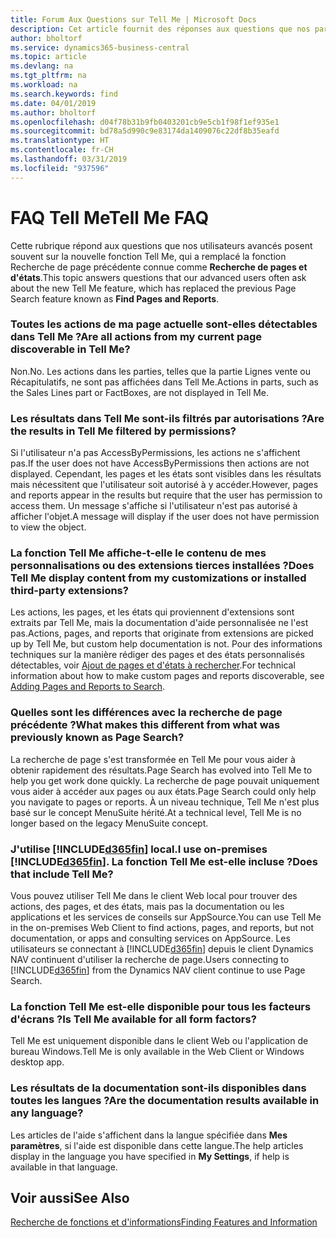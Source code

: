 ```yaml
---
title: Forum Aux Questions sur Tell Me | Microsoft Docs
description: Cet article fournit des réponses aux questions que nos partenaires et clients posent souvent sur Tell Me.
author: bholtorf
ms.service: dynamics365-business-central
ms.topic: article
ms.devlang: na
ms.tgt_pltfrm: na
ms.workload: na
ms.search.keywords: find
ms.date: 04/01/2019
ms.author: bholtorf
ms.openlocfilehash: d04f78b31b9fb0403201cb9e5cb1f98f1ef935e1
ms.sourcegitcommit: bd78a5d990c9e83174da1409076c22df8b35eafd
ms.translationtype: HT
ms.contentlocale: fr-CH
ms.lasthandoff: 03/31/2019
ms.locfileid: "937596"
---
```

# <a name="tell-me-faq"></a><span data-ttu-id="f8178-103">FAQ Tell Me</span><span class="sxs-lookup"><span data-stu-id="f8178-103">Tell Me FAQ</span></span>
<span data-ttu-id="f8178-104">Cette rubrique répond aux questions que nos utilisateurs avancés posent souvent sur la nouvelle fonction Tell Me, qui a remplacé la fonction Recherche de page précédente connue comme **Recherche de pages et d'états**.</span><span class="sxs-lookup"><span data-stu-id="f8178-104">This topic answers questions that our advanced users often ask about the new Tell Me feature, which has replaced the previous Page Search feature known as **Find Pages and Reports**.</span></span>

### <a name="are-all-actions-from-my-current-page-discoverable-in-tell-me"></a><span data-ttu-id="f8178-105">Toutes les actions de ma page actuelle sont-elles détectables dans Tell Me ?</span><span class="sxs-lookup"><span data-stu-id="f8178-105">Are all actions from my current page discoverable in Tell Me?</span></span>
<span data-ttu-id="f8178-106">Non.</span><span class="sxs-lookup"><span data-stu-id="f8178-106">No.</span></span> <span data-ttu-id="f8178-107">Les actions dans les parties, telles que la partie Lignes vente ou Récapitulatifs, ne sont pas affichées dans Tell Me.</span><span class="sxs-lookup"><span data-stu-id="f8178-107">Actions in parts, such as the Sales Lines part or FactBoxes, are not displayed in Tell Me.</span></span>

### <a name="are-the-results-in-tell-me-filtered-by-permissions"></a><span data-ttu-id="f8178-108">Les résultats dans Tell Me sont-ils filtrés par autorisations ?</span><span class="sxs-lookup"><span data-stu-id="f8178-108">Are the results in Tell Me filtered by permissions?</span></span>
<span data-ttu-id="f8178-109">Si l'utilisateur n'a pas AccessByPermissions, les actions ne s'affichent pas.</span><span class="sxs-lookup"><span data-stu-id="f8178-109">If the user does not have AccessByPermissions then actions are not displayed.</span></span> <span data-ttu-id="f8178-110">Cependant, les pages et les états sont visibles dans les résultats mais nécessitent que l'utilisateur soit autorisé à y accéder.</span><span class="sxs-lookup"><span data-stu-id="f8178-110">However, pages and reports appear in the results but require that the user has permission to access them.</span></span> <span data-ttu-id="f8178-111">Un message s'affiche si l'utilisateur n'est pas autorisé à afficher l'objet.</span><span class="sxs-lookup"><span data-stu-id="f8178-111">A message will display if the user does not have permission to view the object.</span></span>

### <a name="does-tell-me-display-content-from-my-customizations-or-installed-third-party-extensions"></a><span data-ttu-id="f8178-112">La fonction Tell Me affiche-t-elle le contenu de mes personnalisations ou des extensions tierces installées ?</span><span class="sxs-lookup"><span data-stu-id="f8178-112">Does Tell Me display content from my customizations or installed third-party extensions?</span></span>
<span data-ttu-id="f8178-113">Les actions, les pages, et les états qui proviennent d'extensions sont extraits par Tell Me, mais la documentation d'aide personnalisée ne l'est pas.</span><span class="sxs-lookup"><span data-stu-id="f8178-113">Actions, pages, and reports that originate from extensions are picked up by Tell Me, but custom help documentation is not.</span></span> <span data-ttu-id="f8178-114">Pour des informations techniques sur la manière rédiger des pages et des états personnalisés détectables, voir [Ajout de pages et d'états à rechercher](/dynamics365/business-central/dev-itpro/developer/devenv-al-menusuite-functionality).</span><span class="sxs-lookup"><span data-stu-id="f8178-114">For technical information about how to make custom pages and reports discoverable, see [Adding Pages and Reports to Search](/dynamics365/business-central/dev-itpro/developer/devenv-al-menusuite-functionality).</span></span>

### <a name="what-makes-this-different-from-what-was-previously-known-as-page-search"></a><span data-ttu-id="f8178-115">Quelles sont les différences avec la recherche de page précédente ?</span><span class="sxs-lookup"><span data-stu-id="f8178-115">What makes this different from what was previously known as Page Search?</span></span>
<span data-ttu-id="f8178-116">La recherche de page s'est transformée en Tell Me pour vous aider à obtenir rapidement des résultats.</span><span class="sxs-lookup"><span data-stu-id="f8178-116">Page Search has evolved into Tell Me to help you get work done quickly.</span></span> <span data-ttu-id="f8178-117">La recherche de page pouvait uniquement vous aider à accéder aux pages ou aux états.</span><span class="sxs-lookup"><span data-stu-id="f8178-117">Page Search could only help you navigate to pages or reports.</span></span> <span data-ttu-id="f8178-118">À un niveau technique, Tell Me n'est plus basé sur le concept MenuSuite hérité.</span><span class="sxs-lookup"><span data-stu-id="f8178-118">At a technical level, Tell Me is no longer based on the legacy MenuSuite concept.</span></span>

### <a name="i-use-on-premises-included365finincludesd365finmdmd-does-that-include-tell-me"></a><span data-ttu-id="f8178-119">J'utilise [!INCLUDE[d365fin](includes/d365fin_md.md)] local.</span><span class="sxs-lookup"><span data-stu-id="f8178-119">I use on-premises [!INCLUDE[d365fin](includes/d365fin_md.md)].</span></span> <span data-ttu-id="f8178-120">La fonction Tell Me est-elle incluse ?</span><span class="sxs-lookup"><span data-stu-id="f8178-120">Does that include Tell Me?</span></span>
<span data-ttu-id="f8178-121">Vous pouvez utiliser Tell Me dans le client Web local pour trouver des actions, des pages, et des états, mais pas la documentation ou les applications et les services de conseils sur AppSource.</span><span class="sxs-lookup"><span data-stu-id="f8178-121">You can use Tell Me in the on-premises Web Client to find actions, pages, and reports, but not documentation, or apps and consulting services on AppSource.</span></span> <span data-ttu-id="f8178-122">Les utilisateurs se connectant à [!INCLUDE[d365fin](includes/d365fin_md.md)] depuis le client Dynamics NAV continuent d'utiliser la recherche de page.</span><span class="sxs-lookup"><span data-stu-id="f8178-122">Users connecting to [!INCLUDE[d365fin](includes/d365fin_md.md)] from the Dynamics NAV client continue to use Page Search.</span></span>

### <a name="is-tell-me-available-for-all-form-factors"></a><span data-ttu-id="f8178-123">La fonction Tell Me est-elle disponible pour tous les facteurs d'écrans ?</span><span class="sxs-lookup"><span data-stu-id="f8178-123">Is Tell Me available for all form factors?</span></span>
<span data-ttu-id="f8178-124">Tell Me est uniquement disponible dans le client Web ou l'application de bureau Windows.</span><span class="sxs-lookup"><span data-stu-id="f8178-124">Tell Me is only available in the Web Client or Windows desktop app.</span></span>

### <a name="are-the-documentation-results-available-in-any-language"></a><span data-ttu-id="f8178-125">Les résultats de la documentation sont-ils disponibles dans toutes les langues ?</span><span class="sxs-lookup"><span data-stu-id="f8178-125">Are the documentation results available in any language?</span></span>
<span data-ttu-id="f8178-126">Les articles de l'aide s'affichent dans la langue spécifiée dans **Mes paramètres**, si l'aide est disponible dans cette langue.</span><span class="sxs-lookup"><span data-stu-id="f8178-126">The help articles display in the language you have specified in **My Settings**, if help is available in that language.</span></span>

## <a name="see-also"></a><span data-ttu-id="f8178-127">Voir aussi</span><span class="sxs-lookup"><span data-stu-id="f8178-127">See Also</span></span>  
[<span data-ttu-id="f8178-128">Recherche de fonctions et d'informations</span><span class="sxs-lookup"><span data-stu-id="f8178-128">Finding Features and Information</span></span>](ui-search.md)
